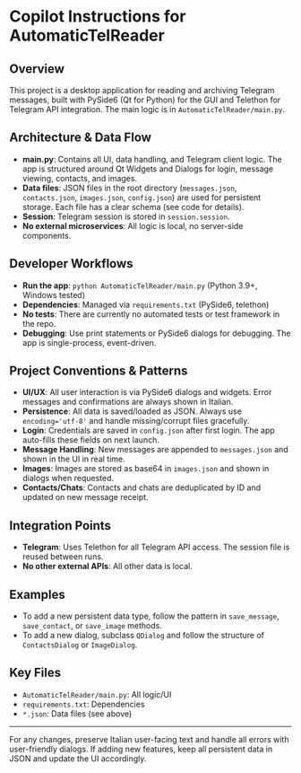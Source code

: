 # Copilot Instructions for AutomaticTelReader

## Overview
This project is a desktop application for reading and archiving Telegram messages, built with PySide6 (Qt for Python) for the GUI and Telethon for Telegram API integration. The main logic is in `AutomaticTelReader/main.py`.

## Architecture & Data Flow
- **main.py**: Contains all UI, data handling, and Telegram client logic. The app is structured around Qt Widgets and Dialogs for login, message viewing, contacts, and images.
- **Data files**: JSON files in the root directory (`messages.json`, `contacts.json`, `images.json`, `config.json`) are used for persistent storage. Each file has a clear schema (see code for details).
- **Session**: Telegram session is stored in `session.session`.
- **No external microservices**: All logic is local, no server-side components.

## Developer Workflows
- **Run the app**: `python AutomaticTelReader/main.py` (Python 3.9+, Windows tested)
- **Dependencies**: Managed via `requirements.txt` (PySide6, telethon)
- **No tests**: There are currently no automated tests or test framework in the repo.
- **Debugging**: Use print statements or PySide6 dialogs for debugging. The app is single-process, event-driven.

## Project Conventions & Patterns
- **UI/UX**: All user interaction is via PySide6 dialogs and widgets. Error messages and confirmations are always shown in Italian.
- **Persistence**: All data is saved/loaded as JSON. Always use `encoding='utf-8'` and handle missing/corrupt files gracefully.
- **Login**: Credentials are saved in `config.json` after first login. The app auto-fills these fields on next launch.
- **Message Handling**: New messages are appended to `messages.json` and shown in the UI in real time.
- **Images**: Images are stored as base64 in `images.json` and shown in dialogs when requested.
- **Contacts/Chats**: Contacts and chats are deduplicated by ID and updated on new message receipt.

## Integration Points
- **Telegram**: Uses Telethon for all Telegram API access. The session file is reused between runs.
- **No other external APIs**: All other data is local.

## Examples
- To add a new persistent data type, follow the pattern in `save_message`, `save_contact`, or `save_image` methods.
- To add a new dialog, subclass `QDialog` and follow the structure of `ContactsDialog` or `ImageDialog`.

## Key Files
- `AutomaticTelReader/main.py`: All logic/UI
- `requirements.txt`: Dependencies
- `*.json`: Data files (see above)

---

For any changes, preserve Italian user-facing text and handle all errors with user-friendly dialogs. If adding new features, keep all persistent data in JSON and update the UI accordingly.
